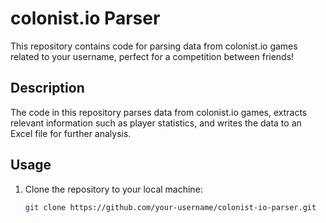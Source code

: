 # colonist.io Parser

This repository contains code for parsing data from colonist.io games related to your username, perfect for a competition between friends!

## Description

The code in this repository parses data from colonist.io games, extracts relevant information such as player statistics, and writes the data to an Excel file for further analysis.

## Usage

1. Clone the repository to your local machine:

   ```bash
   git clone https://github.com/your-username/colonist-io-parser.git
